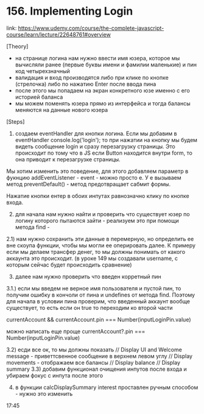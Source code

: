 # 156. Implementing Login
link: https://www.udemy.com/course/the-complete-javascript-course/learn/lecture/22648761#overview

[Theory]

- на странице логина нам нужно ввести имя юзера, которое мы вычисляли ранее (первые буквы имени и фамилии маленькие) и пин код четырехзначный
- валидация и вход производятся либо при клике по кнопке (стрелочка) либо по нажатию Enter после ввода пина
- после этого мы попадаем на экран конкретного юзе именно с его историей баланса 
- мы можем поменять юзера прямо из интерфейса и тогда балансы меняются на данные нового юзера




[Steps]
1) создаем eventHandler для кнопки логина. Если мы добавим в eventHandler console.log('login'); то при нажатии на кнопку мы будем видеть сообщение login и сразу перезагрузку страницы. Это происходит по тому что в JS если Button находится внутри form, то она приводит к перезагрузке страницы.

Мы хотим изменить это поведение, для этого добавляем параметр в фукнцию addEventListener - event - можно просто e. У е вызываем метод preventDefault() - метод предотвращает сабмит формы.

Нажатие кнопки ентер в обоих инпутах равнозначно клику по кнопке входа.

2) для начала нам нужно найти и проверить что существует юзер по логину которого пытаются зайти - реализуем это при помощи метода find - 

 2.1) нам нужно сохранить эти данные в перемерную, но определить ее вне скоупа функции, чтобы мы могли ее оперировать далее. К примеру если мы делаем трансфер денег, то мы должны понимать от какого аккаунта это происходит. (в уроке 149 мы создавали username, с которым сейчас будет происходить сравнение)

3) далее нам нужно проверить что введен корретный пин

 3.1.) если мы введем не верное имя пользователя и пустой пин, то получим ошибку в кончоли от пина и undefines от метода find. Поэтому для начала в условии пина проверим, что введенный аккаунт вообще существует, то есть если он true то переходим ко второй части

 currentAccount && currentAccount.pin === Number(inputLoginPin.value)

 можно написать еще проще 
 currentAccount?.pin === Number(inputLoginPin.value)

 3.2) есди все ок, то мы должны показать 
  // Display UI and Welcome message - приветтсвенное сообщение в верхнем левом углу
  // Display movements - отображаем все балансы
  // Display balance
  // Display summary
3.3) добавим функционал очищения инпутов после входа и убираем фокус с инпута после этого

4) в функции calcDisplaySummary interest проставлен ручным способом - нужно это изменить

17:45